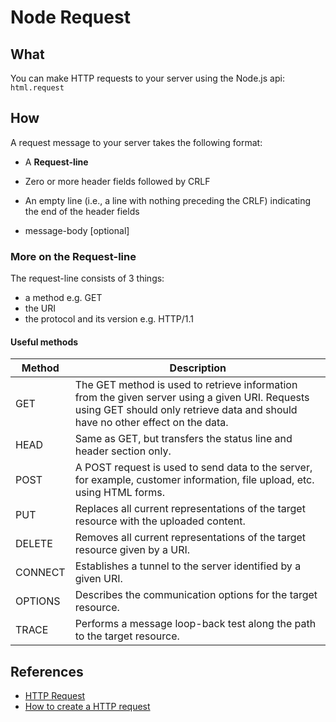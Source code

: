 # Node Request

## What

You can make HTTP requests to your server using the Node.js api: ```html.request```

## How

A request message to your server takes the following format:


* A __Request-line__

* Zero or more header fields followed by CRLF

* An empty line (i.e., a line with nothing preceding the CRLF)
indicating the end of the header fields

* message-body [optional]

### More on the Request-line

The request-line consists of 3 things:
 - a method e.g. GET
 - the URI
 - the protocol and its version e.g. HTTP/1.1

#### Useful methods

| Method  | Description  |
|---|---|
|GET|The GET method is used to retrieve information from the given server using a given URI. Requests using GET should only retrieve data and should have no other effect on the data.|
|HEAD|Same as GET, but transfers the status line and header section only.|
|POST|A POST request is used to send data to the server, for example, customer information, file upload, etc. using HTML forms.|
|PUT|Replaces all current representations of the target resource with the uploaded content.|
|DELETE|Removes all current representations of the target resource given by a URI.|
|CONNECT|Establishes a tunnel to the server identified by a given URI.|
|OPTIONS|Describes the communication options for the target resource.|
|TRACE|Performs a message loop-back test along the path to the target resource.|


## References

* [HTTP Request](http://www.tutorialspoint.com/http/http_requests.htm)
* [How to create a HTTP request](https://docs.nodejitsu.com/articles/HTTP/clients/how-to-create-a-HTTP-request)

